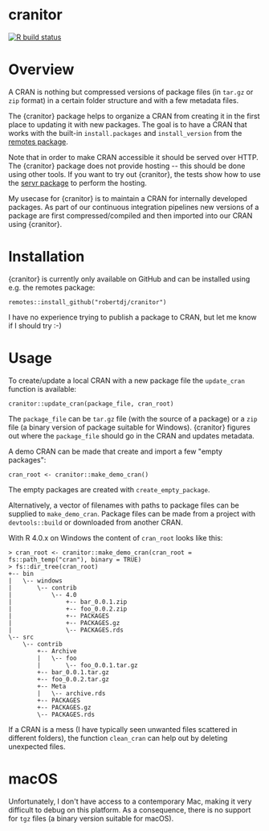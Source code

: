 cranitor
========

<!-- badges: start -->
[![R build status](https://github.com/robertdj/cranitor/workflows/R-CMD-check/badge.svg)](https://github.com/robertdj/cranitor/actions)
<!-- badges: end -->


# Overview

A CRAN is nothing but compressed versions of package files (in `tar.gz` or `zip` format) in a certain folder structure and with a few metadata files.

The {cranitor} package helps to organize a CRAN from creating it in the first place to updating it with new packages.
The goal is to have a CRAN that works with the built-in `install.packages` and `install_version` from the [remotes package](https://github.com/r-lib/remotes).

Note that in order to make CRAN accessible it should be served over HTTP. 
The {cranitor} package does not provide hosting -- this should be done using other tools.
If you want to try out {cranitor}, the tests show how to use the [servr package](https://github.com/yihui/servr) to perform the hosting.

My usecase for {cranitor} is to maintain a CRAN for internally developed packages. 
As part of our continuous integration pipelines new versions of a package are first compressed/compiled and then imported into our CRAN using {cranitor}.


# Installation

{cranitor} is currently only available on GitHub and can be installed using e.g. the remotes package:

```
remotes::install_github("robertdj/cranitor")
```

I have no experience trying to publish a package to CRAN, but let me know if I should try :-)


# Usage

To create/update a local CRAN with a new package file the `update_cran` function is available:

```
cranitor::update_cran(package_file, cran_root)
```

The `package_file` can be `tar.gz` file (with the source of a package) or a `zip` file (a binary version of package suitable for Windows).
{cranitor} figures out where the `package_file` should go in the CRAN and updates metadata.

A demo CRAN can be made that create and import a few "empty packages":

```
cran_root <- cranitor::make_demo_cran()
```

The empty packages are created with `create_empty_package`.

Alternatively, a vector of filenames with paths to package files can be supplied to `make_demo_cran`.
Package files can be made from a project with `devtools::build` or downloaded from another CRAN.

With R 4.0.x on Windows the content of `cran_root` looks like this:

```
> cran_root <- cranitor::make_demo_cran(cran_root = fs::path_temp("cran"), binary = TRUE)
> fs::dir_tree(cran_root)
+-- bin
|   \-- windows
|       \-- contrib
|           \-- 4.0
|               +-- bar_0.0.1.zip
|               +-- foo_0.0.2.zip
|               +-- PACKAGES
|               +-- PACKAGES.gz
|               \-- PACKAGES.rds
\-- src
    \-- contrib
        +-- Archive
        |   \-- foo
        |       \-- foo_0.0.1.tar.gz
        +-- bar_0.0.1.tar.gz
        +-- foo_0.0.2.tar.gz
        +-- Meta
        |   \-- archive.rds
        +-- PACKAGES
        +-- PACKAGES.gz
        \-- PACKAGES.rds
```

If a CRAN is a mess (I have typically seen unwanted files scattered in different folders), the function `clean_cran` can help out by deleting unexpected files.


# macOS

Unfortunately, I don't have access to a contemporary Mac, making it very difficult to debug on this platform.
As a consequence, there is no support for `tgz` files (a binary version suitable for macOS).

